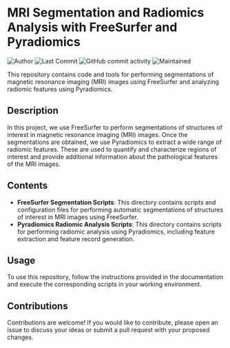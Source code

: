 # MRI Segmentation and Radiomics Analysis with FreeSurfer and Pyradiomics
![Author](https://img.shields.io/badge/author-danvalcor-blue)
![Last Commit](https://img.shields.io/github/last-commit/danvalcor/LeetCode)
![GitHub commit activity](https://img.shields.io/github/commit-activity/m/danvalcor/LeetCode?color=blue)
![Maintained](https://img.shields.io/maintenance/yes/2024)

This repository contains code and tools for performing segmentations of magnetic resonance imaging (MRI) images using FreeSurfer and analyzing radiomic features using Pyradiomics.

## Description

In this project, we use FreeSurfer to perform segmentations of structures of interest in magnetic resonance imaging (MRI) images. Once the segmentations are obtained, we use Pyradiomics to extract a wide range of radiomic features. 
These are used to quantify and characterize regions of interest and provide additional information about the pathological features of the MRI images.

## Contents
- **FreeSurfer Segmentation Scripts**: This directory contains scripts and configuration files for performing automatic segmentations of structures of interest in MRI images using FreeSurfer.
- **Pyradiomics Radiomic Analysis Scripts**: This directory contains scripts for performing radiomic analysis using Pyradiomics, including feature extraction and feature record generation.

## Usage

To use this repository, follow the instructions provided in the documentation and execute the corresponding scripts in your working environment.

## Contributions

Contributions are welcome! If you would like to contribute, please open an issue to discuss your ideas or submit a pull request with your proposed changes.
